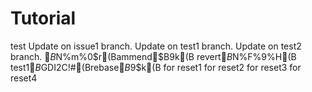 # Tutorial

test
Update on issue1 branch.
Update on test1 branch.
Update on test2 branch.
$B%3%_%C%H$N%m%0$r(Bammend$B$9$k(B
revert$B$N%F%9%H(B
test1$B%V%i%s%A$GDI2C!#(Brebase$B$9$k(B
for reset1
for reset2
for reset3
for reset4
